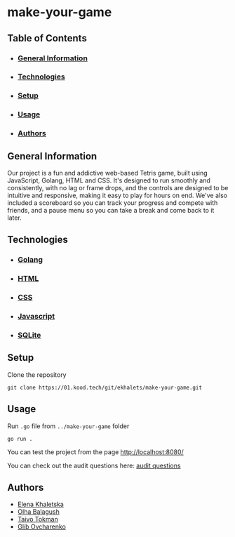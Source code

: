 # make-your-game

## Table of Contents
- ### [General Information](#general-information)
- ### [Technologies](#technologies)
- ### [Setup](#setup)
- ### [Usage](#usage)
- ### [Authors](#authors)

## General Information
Our project is a fun and addictive web-based Tetris game, built using JavaScript, Golang, HTML and CSS. It's designed to run smoothly and consistently, with no lag or frame drops, and the controls are designed to be intuitive and responsive, making it easy to play for hours on end. We've also included a scoreboard so you can track your progress and compete with friends, and a pause menu so you can take a break and come back to it later.

## Technologies
- ### [Golang](https://go.dev/)
- ### [HTML](https://www.w3.org/html/)
- ### [CSS](https://developer.mozilla.org/en-US/docs/Web/CSS)
- ### [Javascript](https://www.javascript.com/)
- ### [SQLite](https://sqlite.org/index.html)

## Setup
Clone the repository
```
git clone https://01.kood.tech/git/ekhalets/make-your-game.git
```

## Usage
Run <code>.go</code> file from <code>../make-your-game</code> folder
```
go run . 
```

You can test the project from the page [http://localhost:8080/](http://localhost:8080/)

You can check out the audit questions here: [audit questions](
    https://github.com/01-edu/public/tree/master/subjects/make-your-game/audit
)

## Authors
- [Elena Khaletska](https://github.com/khaletska)
- [Olha Balagush](https://github.com/OlhaBalahush)
- [Taivo Tokman](https://github.com/O31)
- [Glib Ovcharenko](https://github.com/glibovcharenko)
